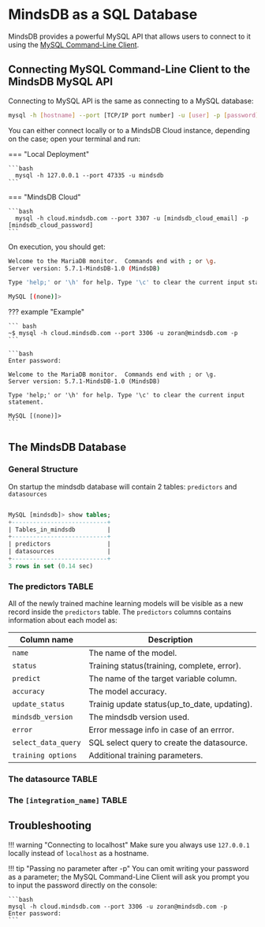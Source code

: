 # MindsDB as a SQL Database

MindsDB provides a powerful MySQL API that allows users to connect to it using the [MySQL Command-Line Client](https://dev.mysql.com/doc/refman/8.0/en/mysql.html).

## Connecting MySQL Command-Line Client to the MindsDB MySQL API

Connecting to MySQL API is the same as connecting to a MySQL database:

```bash
mysql -h [hostname] --port [TCP/IP port number] -u [user] -p [password]
```

You can either connect locally or to a MindsDB Cloud instance, depending on the case; open your terminal and run:

=== "Local Deployment"

    ```bash
      mysql -h 127.0.0.1 --port 47335 -u mindsdb
    ```

=== "MindsDB Cloud"

    ```bash
      mysql -h cloud.mindsdb.com --port 3307 -u [mindsdb_cloud_email] -p [mindsdb_cloud_password]
    ```

On execution, you should get:

```bash
Welcome to the MariaDB monitor.  Commands end with ; or \g.
Server version: 5.7.1-MindsDB-1.0 (MindsDB)

Type 'help;' or '\h' for help. Type '\c' to clear the current input statement.

MySQL [(none)]>
```

??? example "Example"

    ``` bash
    ~$ mysql -h cloud.mindsdb.com --port 3306 -u zoran@mindsdb.com -p
    ```

    ```bash
    Enter password:

    Welcome to the MariaDB monitor.  Commands end with ; or \g.
    Server version: 5.7.1-MindsDB-1.0 (MindsDB)

    Type 'help;' or '\h' for help. Type '\c' to clear the current input statement.

    MySQL [(none)]>
    ```

## The MindsDB Database

### General Structure

On startup the mindsdb database will contain 2 tables: `predictors` and `datasources`

```sql

MySQL [mindsdb]> show tables;
+---------------------------+
| Tables_in_mindsdb         |
+---------------------------+
| predictors                |
| datasources               |
+---------------------------+
3 rows in set (0.14 sec)

```

### The predictors TABLE

All of the newly trained machine learning models will be visible as a new record inside the `predictors` table.
The `predictors` columns contains information about each model as:

| Column name         | Description                                  |
| ------------------- | -------------------------------------------- |
| `name`              | The name of the model.                       |
| `status`            | Training status(training, complete, error).  |
| `predict`           | The name of the target variable column.      |
| `accuracy`          | The model accuracy.                          |
| `update_status`     | Trainig update status(up_to_date, updating). |
| `mindsdb_version`   | The mindsdb version used.                    |
| `error`             | Error message info in case of an errror.     |
| `select_data_query` | SQL select query to create the datasource.   |
| `training options`  | Additional training parameters.              |

### The datasource TABLE

### The `[integration_name]` TABLE

## Troubleshooting

!!! warning "Connecting to localhost"
    Make sure you always use `127.0.0.1` locally instead of `localhost` as a hostname.

!!! tip "Passing no parameter after -p"
    You can omit writing your password as a parameter; the MySQL Command-Line Client will ask you prompt you to input the password directly on the console:

    ```bash
    mysql -h cloud.mindsdb.com --port 3306 -u zoran@mindsdb.com -p
    Enter password:
    ```
